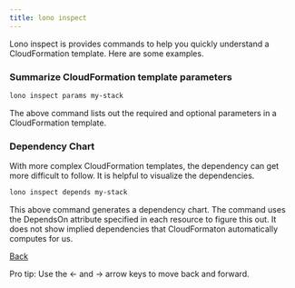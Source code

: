 ```yaml
---
title: lono inspect
---
```


Lono inspect is provides commands to help you quickly understand a CloudFormation template. Here are some examples.

### Summarize CloudFormation template parameters

```sh
lono inspect params my-stack
```

The above command lists out the required and optional parameters in a CloudFormation template.

### Dependency Chart

With more complex CloudFormation templates, the dependency can get more difficult to follow.  It is helpful to visualize the dependencies.

```sh
lono inspect depends my-stack
```

This above command generates a dependency chart.  The command uses the DependsOn attribute specified in each resource to figure this out.  It does not show implied dependencies that CloudFormaton automatically computes for us.

<a id="prev" class="btn btn-basic" href="{% link articles.md %}">Back</a>
<p class="keyboard-tip">Pro tip: Use the <- and -> arrow keys to move back and forward.</p>
